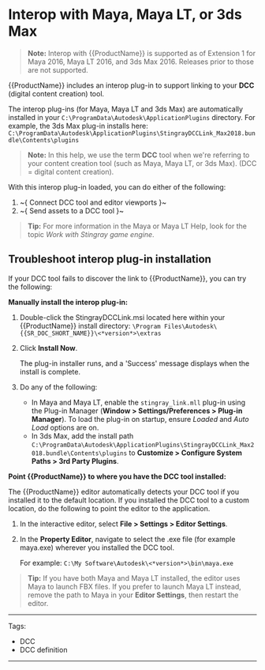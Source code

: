 # Interop with Maya, Maya LT, or 3ds Max

>**Note:** Interop with {{ProductName}} is supported as of Extension 1 for Maya 2016, Maya LT 2016, and 3ds Max 2016. Releases prior to those are not supported.

{{ProductName}} includes an interop plug-in to support linking to your **DCC** (digital content creation) tool.

The interop plug-ins (for Maya, Maya LT and 3ds Max) are automatically installed in your `C:\ProgramData\Autodesk\ApplicationPlugins` directory. For example, the 3ds Max plug-in installs here: `C:\ProgramData\Autodesk\ApplicationPlugins\StingrayDCCLink_Max2018.bundle\Contents\plugins`

> **Note:** In this help, we use the term **DCC** tool when we're referring to your content creation tool (such as Maya, Maya LT, or 3ds Max). (DCC = digital content creation).

With this interop plug-in loaded, you can do either of the following:

1. ~{ Connect DCC tool and editor viewports }~
2. ~{ Send assets to a DCC tool }~

> **Tip:** For more information in the Maya or Maya LT Help, look for the topic *Work with Stingray game engine*.

## Troubleshoot interop plug-in installation

If your DCC tool fails to discover the link to {{ProductName}}, you can try the following:

**Manually install the interop plug-in:**

1. Double-click the StingrayDCCLink.msi located here within your {{ProductName}} install directory: `\Program Files\Autodesk\{{SR_DOC_SHORT_NAME}}\<*version*>\extras`

2. Click **Install Now**.

    The plug-in installer runs, and a 'Success' message displays when the install is complete.

3. Do any of the following:

	 - In Maya and Maya LT, enable the `stingray_link.mll` plug-in using the Plug-in Manager (**Window > Settings/Preferences > Plug-in Manager**). To load the plug-in on startup, ensure *Loaded* and *Auto Load* options are on.
	 - In 3ds Max, add the install path `C:\ProgramData\Autodesk\ApplicationPlugins\StingrayDCCLink_Max2018.bundle\Contents\plugins` to **Customize > Configure System Paths > 3rd Party Plugins**.

**Point {{ProductName}} to where you have the DCC tool installed:**

The {{ProductName}} editor automatically detects your DCC tool if you installed it to the default location. If you installed the DCC tool to a custom location, do the following to point the editor to the application.

1. In the interactive editor, select **File > Settings > Editor Settings**.

2. In the **Property Editor**, navigate to select the .exe file (for example maya.exe) wherever you installed the DCC tool.

	For example: `C:\My Software\Autodesk\<*version*>\bin\maya.exe`

> **Tip:** If you have both Maya and Maya LT installed, the editor uses Maya to launch FBX files. If you prefer to launch Maya LT instead, remove the path to Maya in your **Editor Settings**, then restart the editor.

---
Tags:
- DCC
- DCC definition
---
